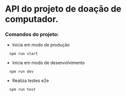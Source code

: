 # API do projeto de doação de computador.

### Comandos do projeto:
* Inicia em modo de produção
```
  npm run start
```
* Inicia em modo de desenvolvimento
```
  npm run dev
```
* Realiza testes e2e
```
  npm run test
```